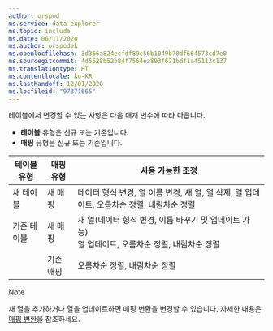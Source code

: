 ```yaml
---
author: orspod
ms.service: data-explorer
ms.topic: include
ms.date: 06/11/2020
ms.author: orspodek
ms.openlocfilehash: 3d366a824ecfdf89c56b1049b70df664573cd7e0
ms.sourcegitcommit: 4d5628b52b84f7564ea893f621bdf1a45113c137
ms.translationtype: HT
ms.contentlocale: ko-KR
ms.lasthandoff: 12/01/2020
ms.locfileid: "97371665"
---
```

테이블에서 변경할 수 있는 사항은 다음 매개 변수에 따라 다릅니다.
* **테이블** 유형은 신규 또는 기존입니다.
* **매핑** 유형은 신규 또는 기존입니다.

테이블 유형 | 매핑 유형 | 사용 가능한 조정|
|---|---|---|
|새 테이블   | 새 매핑 |데이터 형식 변경, 열 이름 변경, 새 열, 열 삭제, 열 업데이트, 오름차순 정렬, 내림차순 정렬  |
|기존 테이블  | 새 매핑 | 새 열(데이터 형식 변경, 이름 바꾸기 및 업데이트 가능) <br> 열 업데이트, 오름차순 정렬, 내림차순 정렬  |
| | 기존 매핑 | 오름차순 정렬, 내림차순 정렬

> [!NOTE]
> 새 열을 추가하거나 열을 업데이트하면 매핑 변환을 변경할 수 있습니다. 자세한 내용은 [매핑 변환](../ingest-data-one-click.md#mapping-transformations)을 참조하세요.